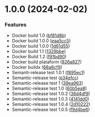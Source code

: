 # 1.0.0 (2024-02-02)


### Features

* Docker build 1.0 ([bf81d8b](https://github.com/KeepDevOpsTriangel/Keep-DevOps-Triangel-app/commit/bf81d8b22aea2f9b59811c959f30381361be1d83))
* Docker build 1.0.0 ([eaa5cc5](https://github.com/KeepDevOpsTriangel/Keep-DevOps-Triangel-app/commit/eaa5cc5db757d1c35e351b9a09eb77f4a7d14e34))
* Docker build 1.0.0 ([1d61d55](https://github.com/KeepDevOpsTriangel/Keep-DevOps-Triangel-app/commit/1d61d5502d1d66d1c23216bb0ec0e8efc4292872))
* Docker build 1.1 ([1329bbe](https://github.com/KeepDevOpsTriangel/Keep-DevOps-Triangel-app/commit/1329bbe0f3a18cb69afc3c3b93d611af923ebafb))
* Docker Build 1.2 ([f91bd90](https://github.com/KeepDevOpsTriangel/Keep-DevOps-Triangel-app/commit/f91bd90da7c7d7fd4f8602eed6eba3a898e5d11c))
* Docker build plataform ([826a827](https://github.com/KeepDevOpsTriangel/Keep-DevOps-Triangel-app/commit/826a82770652c3108d889aad33c7baf0bc3f8a92))
* Docker buildx ([68a6cf9](https://github.com/KeepDevOpsTriangel/Keep-DevOps-Triangel-app/commit/68a6cf9472ac45ffe770884f19ba257f79bdb12d))
* Semanti-release test 1.0.1 ([f895ec1](https://github.com/KeepDevOpsTriangel/Keep-DevOps-Triangel-app/commit/f895ec15d5c61296fd3fd25b0641c2dc3c5b472c))
* Semantic-release test ([e34efcc](https://github.com/KeepDevOpsTriangel/Keep-DevOps-Triangel-app/commit/e34efccce1d55253766121b793680670f1e4996d))
* Semantic-release test 1 ([39ea963](https://github.com/KeepDevOpsTriangel/Keep-DevOps-Triangel-app/commit/39ea96377a30d9affddf8b899ab35359510a40b2))
* Semantic-release test 1.0 ([60b5ea8](https://github.com/KeepDevOpsTriangel/Keep-DevOps-Triangel-app/commit/60b5ea81f14311a1ad7370972c86e74d098632cf))
* Semantic-release test 1.0.2 ([38d4df9](https://github.com/KeepDevOpsTriangel/Keep-DevOps-Triangel-app/commit/38d4df9218872e2f8c3b7c8967ef8eb1214c89c2))
* Semantic-release test 1.0.3 ([4141dd0](https://github.com/KeepDevOpsTriangel/Keep-DevOps-Triangel-app/commit/4141dd084720f2f5427b2e473d4ef95b8fa24df0))
* Semantic-release test 1.0.4 ([2d10222](https://github.com/KeepDevOpsTriangel/Keep-DevOps-Triangel-app/commit/2d10222b853e55c4e3dd3f5a7da9aae3f469d482))
* Semantic-release test 1.0.5 ([f9d4be6](https://github.com/KeepDevOpsTriangel/Keep-DevOps-Triangel-app/commit/f9d4be602b8da594c0356632513373f532befe27))
